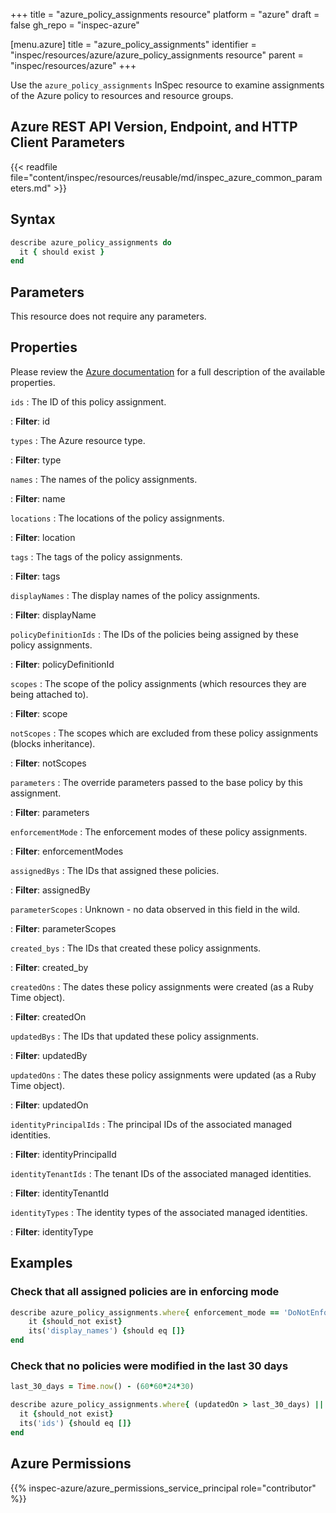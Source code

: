 +++
title = "azure_policy_assignments resource"
platform = "azure"
draft = false
gh_repo = "inspec-azure"

[menu.azure]
title = "azure_policy_assignments"
identifier = "inspec/resources/azure/azure_policy_assignments resource"
parent = "inspec/resources/azure"
+++

Use the `azure_policy_assignments` InSpec resource to examine assignments of the Azure policy to resources and resource groups.

## Azure REST API Version, Endpoint, and HTTP Client Parameters

{{< readfile file="content/inspec/resources/reusable/md/inspec_azure_common_parameters.md" >}}

## Syntax

```ruby
describe azure_policy_assignments do
  it { should exist }
end
```

## Parameters

This resource does not require any parameters.

## Properties

Please review the [Azure documentation](https://docs.microsoft.com/en-us/rest/api/policy/policyassignments/list#policyassignment) for a full description of the available properties.

`ids`
: The ID of this policy assignment.

: **Filter**: id

`types`
: The Azure resource type.

: **Filter**: type

`names`
: The names of the policy assignments.

: **Filter**: name

`locations`
: The locations of the policy assignments.

: **Filter**: location

`tags`
: The tags of the policy assignments.

: **Filter**: tags

`displayNames`
: The display names of the policy assignments.

: **Filter**: displayName

`policyDefinitionIds`
: The IDs of the policies being assigned by these policy assignments.

: **Filter**: policyDefinitionId

`scopes`
: The scope of the policy assignments (which resources they are being attached to).

: **Filter**: scope

`notScopes`
: The scopes which are excluded from these policy assignments (blocks inheritance).

: **Filter**: notScopes

`parameters`
: The override parameters passed to the base policy by this assignment.

: **Filter**: parameters

`enforcementMode`
: The enforcement modes of these policy assignments.

: **Filter**: enforcementModes

`assignedBys`
: The IDs that assigned these policies.

: **Filter**: assignedBy

`parameterScopes`
: Unknown - no data observed in this field in the wild.

: **Filter**: parameterScopes

`created_bys`
: The IDs that created these policy assignments.

: **Filter**: created_by

`createdOns`
: The dates these policy assignments were created (as a Ruby Time object).

: **Filter**: createdOn

`updatedBys`
: The IDs that updated these policy assignments.

: **Filter**: updatedBy

`updatedOns`
: The dates these policy assignments were updated (as a Ruby Time object).

: **Filter**: updatedOn

`identityPrincipalIds`
: The principal IDs of the associated managed identities.

: **Filter**: identityPrincipalId

`identityTenantIds`
: The tenant IDs of the associated managed identities.

: **Filter**: identityTenantId

`identityTypes`
: The identity types of the associated managed identities.

: **Filter**: identityType

## Examples

### Check that all assigned policies are in enforcing mode

```ruby
describe azure_policy_assignments.where{ enforcement_mode == 'DoNotEnforce' } do
    it {should_not exist}
    its('display_names') {should eq []}
end
```

### Check that no policies were modified in the last 30 days

```ruby
last_30_days = Time.now() - (60*60*24*30)

describe azure_policy_assignments.where{ (updatedOn > last_30_days) || (createdOn > last_30_days) } do
  it {should_not exist}
  its('ids') {should eq []}
end
```

## Azure Permissions

{{% inspec-azure/azure_permissions_service_principal role="contributor" %}}
